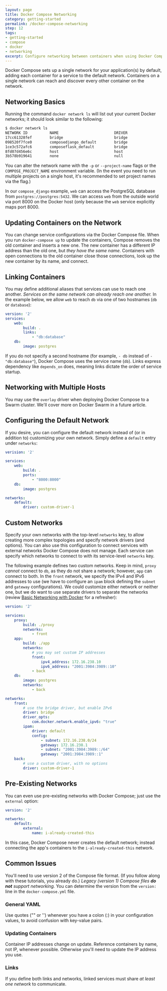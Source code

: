 ```yaml
---
layout: page
title: Docker Compose Networking
category: getting-started
permalink: /docker-compose-networking
step: 12
tags:
- getting-started
- compose
- docker
- networking
excerpt: Configure networking between containers when using Docker Compose.
---
```


Docker Compose sets up a single network for your application(s) by default, adding each container for a service to the default network. Containers on a single network can reach and discover every other container on the network.

## Networking Basics
Running the command `docker network ls` will list out your current Docker networks; it should look similar to the following:

```bash
$ docker network ls
NETWORK ID          NAME                         DRIVER
17cc61328fef        bridge                       bridge
098520f7fce0        composedjango_default        bridge
1ce3c572afc6        composeflask_default         bridge
8fd07d456e6c        host                         host
3b578b919641        none                         null
```

You can alter the network name with the `-p` or `--project-name` flags or the `COMPOSE_PROJECT_NAME` environment variable. (In the event you need to run multiple projects on a single host, it's recommended to set project names via the flag.)

In our `compose_django` example, `web` can access the PostgreSQL database from `postgres://postgres:5432`. We can access `web` from the outside world via port 8000 on the Docker host (only because the `web` service explicitly maps port 8000.

## Updating Containers on the Network
You can change service configurations via the Docker Compose file. When you run `docker-compose up` to update the containers, Compose removes the old container and inserts a new one. The new container has a different IP address than the old one, but *they have the same name*. Containers with open connections to the old container close those connections, look up the new container by its name, and connect.

## Linking Containers
You may define additional aliases that services can use to reach one another. *Services on the same network can already reach one another.* In the example below, we allow `web` to reach `db` via one of two hostnames (`db` or `database`):

```yaml
version: '2'
services:
    web:
        build: . 
        links: 
            - "db:database"
    db:
        image: postgres
```

If you do not specify a second hostname (for example, `- db` instead of `- "db:database"`), Docker Compose uses the service name (`db`). Links express dependency like `depends_on` does, meaning links dictate the order of service startup.

## Networking with Multiple Hosts
You may use the `overlay` driver when deploying Docker Compose to a Swarm cluster. We'll cover more on Docker Swarm in a future article.

## Configuring the Default Network
If you desire, you can configure the default network instead of (or in addition to) customizing your own network. Simply define a `default` entry under `networks`:

```yaml
verision: '2'

services:
    web:
        build: . 
        ports:
            - "8000:8000"
    db:
        image: postgres

networks:
    default:
        driver: custom-driver-1
```

## Custom Networks
Specify your own networks with the top-level `networks` key, to allow creating more complex topologies and specify network drivers (and options). You can also use this configuration to connect services with external networks Docker Compose does not manage. Each service can specify which networks to connect to with its service-level `networks` key.

The following example defines two custom networks. Keep in mind, `proxy` *cannot* connect to `db`, as they do not share a network; however, `app` can connect to both. In the `front` network, we specify the IPv4 and IPv6 addresses to use (we have to configure an `ipam` block defining the `subnet` and `gateway` configurations). We could customize either network or neither one, but we do want to use separate drivers to separate the networks (review [Basic Networking with Docker](./basic-docker-networking) for a refresher):

```yaml
version: '2'

services:
    proxy:
        build: ./proxy
        networks: 
            - front
    app:
        build: ./app
        networks:
            # you may set custom IP addresses
            front:
                ipv4_address: 172.16.238.10 
                ipv6_address: "2001:3984:3989::10"
            - back
    db:
        image: postgres
        networks:
            - back

networks:
    front:
        # use the bridge driver, but enable IPv6
        driver: bridge
        driver_opts:
            com.docker.network.enable_ipv6: "true"
        ipam:
            driver: default
            config:
                - subnet: 172.16.238.0/24
                gateway: 172.16.238.1
                - subnet: "2001:3984:3989::/64"
                gateway: "2001:3984:3989::1"
    back:
        # use a custom driver, with no options
        driver: custom-driver-1
```

## Pre-Existing Networks
You can even use pre-existing networks with Docker Compose; just use the `external` option:

```yaml
version: '2'

networks:
    default:
        external:
            name: i-already-created-this
```

In this case, Docker Compose never creates the default network; instead connecting the app's containers to the `i-already-created-this` network.

## Common Issues
You'll need to use version 2 of the Compose file format. (If you follow along with these tutorials, you already do.) *Legacy (version 1) Compose files **do not** support networking.* You can determine the version from the `version:` line in the `docker-compose.yml` file.

### General YAML
Use quotes ("" or '') whenever you have a colon (:) in your configuration values, to avoid confusion with key-value pairs.

### Updating Containers
Container IP addresses change on update. Reference containers by name, not IP, whenever possible. Otherwise you'll need to update the IP address you use.

### Links
If you define both links and networks, linked services must share *at least one network* to communicate.
